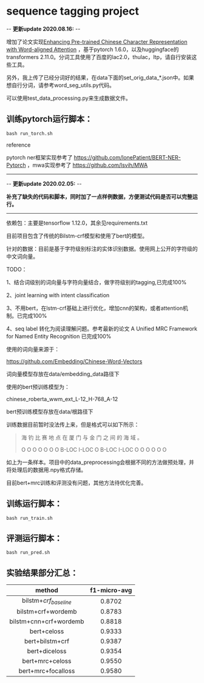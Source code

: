 # sequence tagging project

-- **更新update 2020.08.16:** --

增加了论文实现[Enhancing Pre-trained Chinese Character Representation with Word-aligned Attention](https://arxiv.org/abs/1911.02821) ，基于pytorch 1.6.0，以及huggingface的transformers 2.11.0。分词工具使用了百度的lac2.0，thulac，ltp，请自行安装这些工具。

另外，我上传了已经分词好的结果，在data下面的set_orig_data_*.json中。如果想自行分词，请参考word_seg_utils.py代码。

可以使用test_data_processing.py来生成数据文件。

## 训练pytorch运行脚本：

```shell
bash run_torch.sh
```

reference

pytorch ner框架实现参考了 https://github.com/lonePatient/BERT-NER-Pytorch ，mwa实现参考了 https://github.com/lsvih/MWA

------

-- **更新update 2020.02.05:** --

**补充了缺失的代码和脚本，同时加了一点样例数据，方便测试代码是否可以完整运行。**

------



依赖包：主要是tensorflow 1.12.0，其余见requirements.txt

目前项目包含了传统的Bilstm-crf模型和使用了bert的模型。

针对的数据：目前是基于字符级别标注的实体识别数据。使用网上公开的字符级的中文词向量。

TODO：

1、结合词级别的词向量与字符向量结合，做字符级别的tagging,已完成100%

2、joint learning with intent classification

3、不用bert，在lstm-crf基础上进行优化，增加cnn的架构，或者attention机制。已完成100%

4、seq label 转化为阅读理解问题。参考最新的论文 A Unified MRC Framework for Named Entity Recognition 已完成100%

使用的词向量来源于：

https://github.com/Embedding/Chinese-Word-Vectors

词向量模型存放在data/embedding_data路径下

使用的bert预训练模型为：

chinese_roberta_wwm_ext_L-12_H-768_A-12

bert预训练模型存放在data/根路径下

训练数据目前暂时没法传上来，但是格式可以如下所示：

> 海 钓 比 赛 地 点 在 厦 门 与 金 门 之 间 的 海 域 。 
>
> O O O O O O O B-LOC I-LOC O B-LOC I-LOC O O O O O O

如上为一条样本。项目中的data_preprocessing会根据不同的方法做预处理，并将处理后的数据用.npy格式存储。

目前bert+mrc训练和评测没有问题，其他方法待优化完善。

## 训练运行脚本：

```shell
bash run_train.sh
```



## 评测运行脚本：

```shell
bash run_pred.sh
```



## 实验结果部分汇总：

|         method          | f1-micro-avg |
| :---------------------: | :----------: |
| bilstm+$crf_{baseline}$ |    0.8702    |
|   bilstm+crf+wordemb    |    0.8783    |
| bilstm+cnn+crf+wordemb  |    0.8818    |
|       bert+celoss       |    0.9333    |
|     bert+bilstm+crf     |    0.9387    |
|      bert+diceloss      |    0.9354    |
|     bert+mrc+celoss     |    0.9550    |
|   bert+mrc+focalloss    |    0.9580    |

